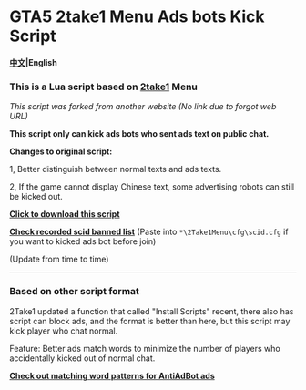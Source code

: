 # GTA5 2take1 Menu Ads bots Kick Script

**[中文](https://github.com/ender-zhao/GTA5-2take1-KickADS-bot-LuaScript)|English**

### This is a Lua script based on [2take1](https://gta.2take1.menu/) Menu

*This script was forked from another website (No link due to forgot web URL)*

**This script only can kick ads bots who sent ads text on public chat.**

**Changes to original script:**

1, Better distinguish between normal texts and ads texts. 

2, If the game cannot display Chinese text, some advertising robots can still be kicked out.

**[Click to download this script](https://github.com/ender-zhao/GTA5-2take1-KickADS-bot-LuaScript/releases/download/script/ADS-Blocker-CN.lua)**

**[Check recorded scid banned list](https://github.com/ender-zhao/GTA5-2take1-KickADS-bot-LuaScript/blob/main/scid.cfg)** (Paste into `*\2Take1Menu\cfg\scid.cfg` if you want to kicked ads bot before join)

(Update from time to time)

***

### Based on other script format

2Take1 updated a function that called "Install Scripts" recent, there also has script can block ads, and the format is better than here, but this script may kick player who chat normal.

Feature: Better ads match words to minimize the number of players who accidentally kicked out of normal chat.

**[Check out matching word patterns for AntiAdBot ads]()**

